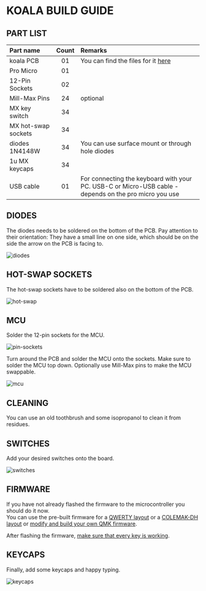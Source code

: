 # KOALA BUILD GUIDE

## PART LIST
| Part name       | Count | Remarks | 
| :-------------- | :---: | :------ |
| koala PCB       | 01 | You can find the files for it [here](/gerber/) |
| Pro Micro       | 01 |  |
| 12-Pin Sockets  | 02 |  |
| Mill-Max Pins   | 24 | optional |
| MX key switch   | 34 |  |
| MX hot-swap sockets   | 34 |  |
| diodes 1N4148W  | 34 | You can use surface mount or through hole diodes |
| 1u MX keycaps   | 34 | |
| USB cable       | 01 | For connecting the keyboard with your PC. USB-C or Micro-USB cable - depends on the pro micro you use |

## DIODES

The diodes needs to be soldered on the bottom of the PCB. Pay attention to their orientation:  They have a small line on one side, which should be on the side the arrow on the PCB is facing to.

![diodes](/docs/images/IMG_diodes.jpg)

## HOT-SWAP SOCKETS

The hot-swap sockets have to be soldered also on the bottom of the PCB.

![hot-swap](/docs/images/IMG_hot-swap.jpg)

## MCU

Solder the 12-pin sockets for the MCU.

![pin-sockets](/docs/images/IMG_back_mcu.jpg)

Turn around the PCB and solder the MCU onto the sockets. Make sure to solder the MCU top down. Optionally use Mill-Max pins to make the MCU swappable.

![mcu](/docs/images/IMG_top_mcu.jpg)

## CLEANING

You can use an old toothbrush and some isopropanol to clean it from residues.

## SWITCHES

Add your desired switches onto the board.

![switches](/docs/images/IMG_switches.jpg)

## FIRMWARE

If you have not already flashed the firmware to the microcontroller you should do it now.\
You can use the pre-built firmware for a [QWERTY layout](/firmware/koala_default.hex) or a [COLEMAK-DH layout](/firmware/koala_colemakdh.hex) or [modify and build your own QMK firmware](https://github.com/currentkb/qmk_firmware/tree/feat/koala/keyboards/koala).

After flashing the firmware, [make sure that every key is working](https://www.keyboardtester.com/).

## KEYCAPS

Finally, add some keycaps and happy typing.

![keycaps](/docs/images/IMG_keycaps.jpg)